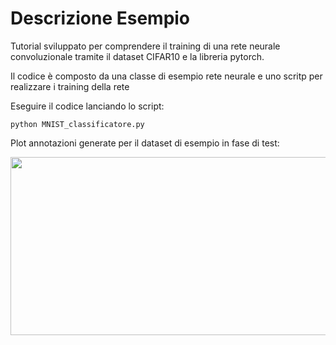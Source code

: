 # Descrizione Esempio 

Tutorial sviluppato per comprendere il training di una rete neurale convoluzionale tramite il dataset CIFAR10 e la libreria pytorch.

Il codice è composto da una classe di esempio rete neurale e uno scritp per realizzare i training della rete

Eseguire il codice lanciando lo script:

	python MNIST_classificatore.py

Plot annotazioni generate per il dataset di esempio in fase di test:

<img src="https://github.com/bellonemauro/Tutorial_corsoIFOA2021_big/blob/main/lezione10/Tutorials/CIFAR10_conv/screen_result.png"  width="823" height="285" />
